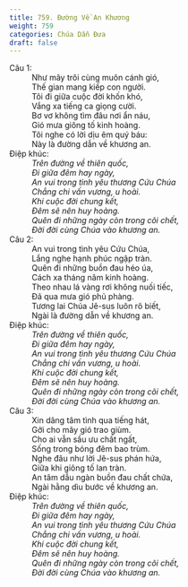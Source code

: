 ```yaml
---
title: 759. Đường Về An Khương
weight: 759
categories: Chúa Dẫn Đưa
draft: false
---
```

<dl><dt>Câu 1:</dt><dd data-verse="1">Như mây trôi cùng muôn cánh gió, <br/>Thế gian mang kiếp con người. <br/>Tôi đi giữa cuộc đời khốn khó, <br/>Vắng xa tiếng ca giọng cười. <br/>Bơ vơ không tìm đâu nơi ẩn náu, <br/>Gió mưa giông tố kinh hoàng. <br/>Tôi nghe có lời dịu êm quý báu: <br/>Này là đường dẫn về khương an. </dd><dt>Điệp khúc:</dt><dd data-chorus="1"><em>Trên đường về thiên quốc, <br/>Đi giữa đêm hay ngày, <br/>An vui trong tình yêu thương Cứu Chúa <br/>Chẳng chi vấn vương, u hoài. <br/>Khi cuộc đời chung kết, <br/>Đêm sẽ nên huy hoàng. <br/>Quên đi những ngày còn trong cõi chết, <br/>Đời đời cùng Chúa vào khương an. </em></dd><dt>Câu 2:</dt><dd data-verse="2">An vui trong tình yêu Cứu Chúa, <br/>Lắng nghe hạnh phúc ngập tràn. <br/>Quên đi những buồn đau héo úa, <br/>Cách xa tháng năm kinh hoàng. <br/>Theo nhau lá vàng rơi không nuối tiếc, <br/>Đã qua mưa gió phủ phàng. <br/>Tương lai Chúa Jê-sus luôn rõ biết, <br/>Ngài là đường dẫn về khương an. </dd><dt>Điệp khúc:</dt><dd data-chorus="1"><em>Trên đường về thiên quốc, <br/>Đi giữa đêm hay ngày, <br/>An vui trong tình yêu thương Cứu Chúa <br/>Chẳng chi vấn vương, u hoài. <br/>Khi cuộc đời chung kết, <br/>Đêm sẽ nên huy hoàng. <br/>Quên đi những ngày còn trong cõi chết, <br/>Đời đời cùng Chúa vào khương an. </em></dd><dt>Câu 3:</dt><dd data-verse="3">Xin dâng tâm tình qua tiếng hát, <br/>Gởi cho mây gió trao giùm. <br/>Cho ai vẫn sầu ưu chất ngất, <br/>Sống trong bóng đêm bao trùm. <br/>Nghe đâu như lời Jê-sus phán hứa, <br/>Giữa khi giông tố lan tràn. <br/>An tâm dẫu ngàn buồn đau chất chứa, <br/>Ngài hằng dìu bước về khương an. </dd><dt>Điệp khúc:</dt><dd data-chorus="1"><em>Trên đường về thiên quốc, <br/>Đi giữa đêm hay ngày, <br/>An vui trong tình yêu thương Cứu Chúa <br/>Chẳng chi vấn vương, u hoài. <br/>Khi cuộc đời chung kết, <br/>Đêm sẽ nên huy hoàng. <br/>Quên đi những ngày còn trong cõi chết, <br/>Đời đời cùng Chúa vào khương an. </em></dd></dl>